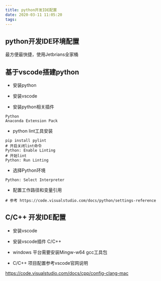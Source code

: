 ```yaml
---
title: python开发IDE配置
date: 2020-03-11 11:05:20
tags:
---
```


## python开发IDE环境配置

最方便最快捷，使用Jetbrians全家桶

## 基于vscode搭建python

- 安装python

- 安装vscode

- 安装python相关插件

```shell
Python
Anaconda Extension Pack
```

- python lint工具安装

```shell
pip install pylint
# 开启关闭lint命令
Python: Enable Linting
# 开始lint
Python: Run Linting
```

- 选择Python环境

```shell
Python: Select Interpreter
```

- 配置工作路径和变量引用

```shell
# 参考 https://code.visualstudio.com/docs/python/settings-reference
```

## C/C++ 开发IDE配置

- 安装vscode

- 安装vscode插件 C/C++

- windows 平台需要安装Mingw-w64 gcc工具包

- C/C++ 项目配置参考vscode官网说明

https://code.visualstudio.com/docs/cpp/config-clang-mac
